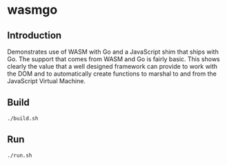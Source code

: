 # wasmgo

## Introduction

Demonstrates use of WASM with Go and a JavaScript shim that ships with Go. The 
support that comes from WASM and Go is fairly basic. This shows clearly the 
value that a well designed framework can provide to work with the DOM and to 
automatically create functions to marshal to and from the JavaScript Virtual
Machine.

## Build 

```shell
./build.sh
```

## Run

```shell
./run.sh
```

